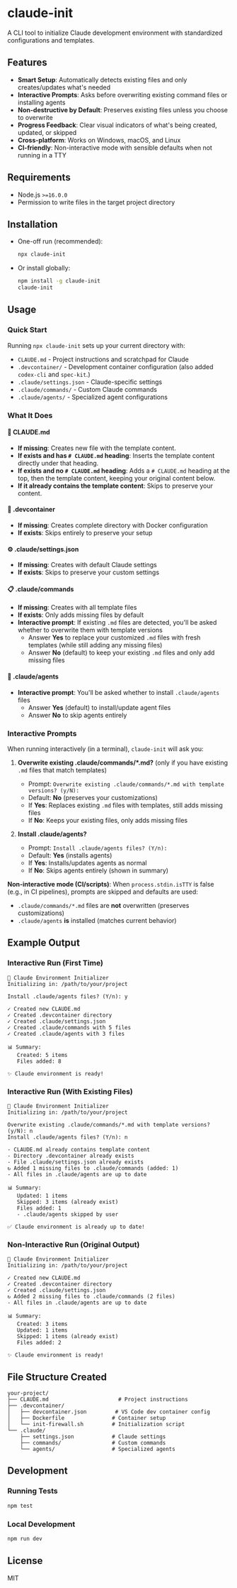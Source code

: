 # claude-init

A CLI tool to initialize Claude development environment with standardized configurations and templates.

## Features

- **Smart Setup**: Automatically detects existing files and only creates/updates what's needed
- **Interactive Prompts**: Asks before overwriting existing command files or installing agents
- **Non-destructive by Default**: Preserves existing files unless you choose to overwrite
- **Progress Feedback**: Clear visual indicators of what's being created, updated, or skipped
- **Cross-platform**: Works on Windows, macOS, and Linux
- **CI-friendly**: Non-interactive mode with sensible defaults when not running in a TTY

## Requirements

- Node.js `>=16.0.0`
- Permission to write files in the target project directory

## Installation

- One-off run (recommended):

  ```bash
  npx claude-init
  ```

- Or install globally:

  ```bash
  npm install -g claude-init
  claude-init
  ```

## Usage

### Quick Start

Running `npx claude-init` sets up your current directory with:

- `CLAUDE.md` - Project instructions and scratchpad for Claude
- `.devcontainer/` - Development container configuration (also added `codex-cli` and `spec-kit`.)
- `.claude/settings.json` - Claude-specific settings
- `.claude/commands/` - Custom Claude commands
- `.claude/agents/` - Specialized agent configurations

### What It Does

#### 📄 CLAUDE.md
- **If missing**: Creates new file with the template content.
- **If exists and has `# CLAUDE.md` heading**: Inserts the template content directly under that heading.
- **If exists and no `# CLAUDE.md` heading**: Adds a `# CLAUDE.md` heading at the top, then the template content, keeping your original content below.
- **If it already contains the template content**: Skips to preserve your content.

#### 📁 .devcontainer
- **If missing**: Creates complete directory with Docker configuration
- **If exists**: Skips entirely to preserve your setup

#### ⚙️ .claude/settings.json
- **If missing**: Creates with default Claude settings
- **If exists**: Skips to preserve your custom settings

#### 📋 .claude/commands
- **If missing**: Creates with all template files
- **If exists**: Only adds missing files by default
- **Interactive prompt**: If existing `.md` files are detected, you'll be asked whether to overwrite them with template versions
  - Answer **Yes** to replace your customized `.md` files with fresh templates (while still adding any missing files)
  - Answer **No** (default) to keep your existing `.md` files and only add missing files

#### 🤖 .claude/agents
- **Interactive prompt**: You'll be asked whether to install `.claude/agents` files
  - Answer **Yes** (default) to install/update agent files
  - Answer **No** to skip agents entirely

### Interactive Prompts

When running interactively (in a terminal), `claude-init` will ask you:

1. **Overwrite existing .claude/commands/\*.md?** (only if you have existing `.md` files that match templates)
   - Prompt: `Overwrite existing .claude/commands/*.md with template versions? (y/N):`
   - Default: **No** (preserves your customizations)
   - If **Yes**: Replaces existing `.md` files with templates, still adds missing files
   - If **No**: Keeps your existing files, only adds missing files

2. **Install .claude/agents?**
   - Prompt: `Install .claude/agents files? (Y/n):`
   - Default: **Yes** (installs agents)
   - If **Yes**: Installs/updates agents as normal
   - If **No**: Skips agents entirely (shown in summary)

**Non-interactive mode (CI/scripts)**: When `process.stdin.isTTY` is false (e.g., in CI pipelines), prompts are skipped and defaults are used:
- `.claude/commands/*.md` files are **not** overwritten (preserves customizations)
- `.claude/agents` **is** installed (matches current behavior)

## Example Output

### Interactive Run (First Time)

```
🚀 Claude Environment Initializer
Initializing in: /path/to/your/project

Install .claude/agents files? (Y/n): y

✓ Created new CLAUDE.md
✓ Created .devcontainer directory
✓ Created .claude/settings.json
✓ Created .claude/commands with 5 files
✓ Created .claude/agents with 3 files

📊 Summary:
   Created: 5 items
   Files added: 8

✨ Claude environment is ready!
```

### Interactive Run (With Existing Files)

```
🚀 Claude Environment Initializer
Initializing in: /path/to/your/project

Overwrite existing .claude/commands/*.md with template versions? (y/N): n
Install .claude/agents files? (Y/n): n

- CLAUDE.md already contains template content
- Directory .devcontainer already exists
- File .claude/settings.json already exists
↻ Added 1 missing files to .claude/commands (added: 1)
- All files in .claude/agents are up to date

📊 Summary:
   Updated: 1 items
   Skipped: 3 items (already exist)
   Files added: 1
   - .claude/agents skipped by user

✅ Claude environment is already up to date!
```

### Non-Interactive Run (Original Output)

```
🚀 Claude Environment Initializer
Initializing in: /path/to/your/project

✓ Created new CLAUDE.md
✓ Created .devcontainer directory  
✓ Created .claude/settings.json
↻ Added 2 missing files to .claude/commands (2 files)
- All files in .claude/agents are up to date

📊 Summary:
   Created: 3 items
   Updated: 1 items
   Skipped: 1 items (already exist)
   Files added: 2

✨ Claude environment is ready!
```

## File Structure Created

```
your-project/
├── CLAUDE.md                      # Project instructions
├── .devcontainer/
│   ├── devcontainer.json         # VS Code dev container config
│   ├── Dockerfile               # Container setup
│   └── init-firewall.sh         # Initialization script
└── .claude/
    ├── settings.json            # Claude settings
    ├── commands/                # Custom commands
    └── agents/                  # Specialized agents
```

## Development

### Running Tests

```bash
npm test
```

### Local Development

```bash
npm run dev
```

## License

MIT
